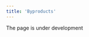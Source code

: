 ```yaml
---
title: 'Byproducts'
---
```

The page is under development

[//]: # (Если при производстве товаров у вас образуются отходы, которые используются в другом процессе производства или для продажи, например, опилки при производстве мебели или обрезки бисквита при производстве тортов, в MyCompany предусмотрен механизм, чтобы учесть данные отходы и оприходовать на склад без выполнения дополнительных действий.)

[//]: # ()
[//]: # (В [**производственной спецификации**]&#40;Bills_of_Materials.md&#41; на вкладке **Отходы** необходимо указать товары, которые получаются в процессе производства кроме основной продукции. Например, в процессе приготовления плова с курицей используется не вся тушка птицы, а только мякоть, при этом оставшаяся часть продается как набор для приготовления бульона. Чтобы это учесть, в спецификации плова на вкладке **Отходы** надо нажать кнопку **Добавить**, кликнуть в появившейся строке и выбрать из списка номенклатур набор для бульона.)

[//]: # ()
[//]: # (![]&#40;images/Byproducts_1.png&#41;)

[//]: # ()
[//]: # (*Рис. 1 Спецификация вкладка Отходы*)

[//]: # ()
[//]: # (  )
[//]: # ()
[//]: # (В **[заказе на производство]&#40;Manufacturing_order.md&#41;** плова на вкладке **Продукция** будет отображен не только основной продукт производства и его количество, но и отходы и их количество.)

[//]: # ()
[//]: # (![]&#40;images/Byproducts_2.png&#41;)

[//]: # ()
[//]: # (*Рис. 2 Производственный заказ вкладка Продукция*)

[//]: # ()
[//]: # (  )
[//]: # ()
[//]: # (После завершения заказа на указанный склад будет оприходована как готовая продукция, так и отходы.)

[//]: # ()
[//]: # (![]&#40;images/Byproducts_3.png&#41;)

[//]: # ()
[//]: # (*Рис. 3 Оприходование результатов производства на склад*)

  

  


